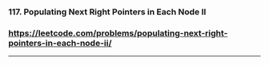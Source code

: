 ### 117. Populating Next Right Pointers in Each Node II
### https://leetcode.com/problems/populating-next-right-pointers-in-each-node-ii/
---
